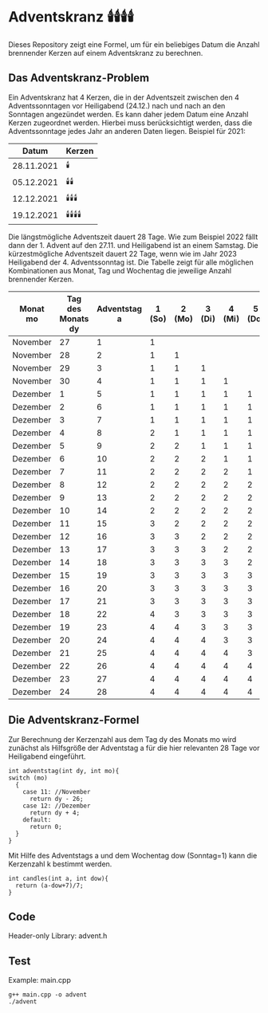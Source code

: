 # Adventskranz 🕯️🕯️🕯️🕯️

Dieses Repository zeigt eine Formel, um für ein beliebiges Datum die Anzahl brennender Kerzen auf einem Adventskranz zu berechnen.

## Das Adventskranz-Problem
Ein Adventskranz hat 4 Kerzen, die in der Adventszeit zwischen den 4 Adventssonntagen vor Heiligabend (24.12.) nach und nach an den Sonntagen angezündet werden. Es kann daher jedem Datum eine Anzahl Kerzen zugeordnet werden. Hierbei muss berücksichtigt werden, dass die Adventssonntage jedes Jahr an anderen Daten liegen. 
Beispiel für 2021:

| Datum      | Kerzen |
|------------|--------|
| 28.11.2021 | 🕯️     |  
| 05.12.2021 | 🕯️🕯️   |   
| 12.12.2021 | 🕯️🕯️🕯️  |   
| 19.12.2021 | 🕯️🕯️🕯️🕯️ |   

Die längstmögliche Adventszeit dauert 28 Tage. Wie zum Beispiel 2022 fällt dann der 1. Advent auf den 27.11. und Heiligabend ist an einem Samstag. Die kürzestmögliche Adventszeit dauert 22 Tage, wenn wie im Jahr 2023 Heiligabend der 4. Adventssonntag ist.
Die Tabelle zeigt für alle möglichen Kombinationen aus Monat, Tag und Wochentag die jeweilige Anzahl brennender Kerzen.

| Monat mo | Tag des Monats dy | Adventstag a  | 1 (So) | 2 (Mo) | 3 (Di) | 4 (Mi) | 5 (Do) | 6 (Fr) | 7 (Sa) |
|----------|-------------------|---------------|--------|--------|--------|--------|--------|--------|--------|
| November | 27                | 1             | 1      |        |        |        |        |        |        |
| November | 28                | 2             | 1      | 1      |        |        |        |        |        |
| November | 29                | 3             | 1      | 1      | 1      |        |        |        |        |
| November | 30                | 4             | 1      | 1      | 1      | 1      |        |        |        |
| Dezember | 1                 | 5             | 1      | 1      | 1      | 1      | 1      |        |        |
| Dezember | 2                 | 6             | 1      | 1      | 1      | 1      | 1      | 1      |        |
| Dezember | 3                 | 7             | 1      | 1      | 1      | 1      | 1      | 1      | 1      |
| Dezember | 4                 | 8             | 2      | 1      | 1      | 1      | 1      | 1      | 1      |
| Dezember | 5                 | 9             | 2      | 2      | 1      | 1      | 1      | 1      | 1      |
| Dezember | 6                 | 10            | 2      | 2      | 2      | 1      | 1      | 1      | 1      |
| Dezember | 7                 | 11            | 2      | 2      | 2      | 2      | 1      | 1      | 1      |
| Dezember | 8                 | 12            | 2      | 2      | 2      | 2      | 2      | 1      | 1      |
| Dezember | 9                 | 13            | 2      | 2      | 2      | 2      | 2      | 2      | 1      |
| Dezember | 10                | 14            | 2      | 2      | 2      | 2      | 2      | 2      | 2      |
| Dezember | 11                | 15            | 3      | 2      | 2      | 2      | 2      | 2      | 2      |
| Dezember | 12                | 16            | 3      | 3      | 2      | 2      | 2      | 2      | 2      |
| Dezember | 13                | 17            | 3      | 3      | 3      | 2      | 2      | 2      | 2      |
| Dezember | 14                | 18            | 3      | 3      | 3      | 3      | 2      | 2      | 2      |
| Dezember | 15                | 19            | 3      | 3      | 3      | 3      | 3      | 2      | 2      |
| Dezember | 16                | 20            | 3      | 3      | 3      | 3      | 3      | 3      | 2      |
| Dezember | 17                | 21            | 3      | 3      | 3      | 3      | 3      | 3      | 3      |
| Dezember | 18                | 22            | 4      | 3      | 3      | 3      | 3      | 3      | 3      |
| Dezember | 19                | 23            | 4      | 4      | 3      | 3      | 3      | 3      | 3      |
| Dezember | 20                | 24            | 4      | 4      | 4      | 3      | 3      | 3      | 3      |
| Dezember | 21                | 25            | 4      | 4      | 4      | 4      | 3      | 3      | 3      |
| Dezember | 22                | 26            | 4      | 4      | 4      | 4      | 4      | 3      | 3      |
| Dezember | 23                | 27            | 4      | 4      | 4      | 4      | 4      | 4      | 3      |
| Dezember | 24                | 28            | 4      | 4      | 4      | 4      | 4      | 4      | 4      |

## Die Adventskranz-Formel
Zur Berechnung der Kerzenzahl aus dem Tag dy des Monats mo wird zunächst als Hilfsgröße der Adventstag a für die hier relevanten 28 Tage vor Heiligabend eingeführt.
```
int adventstag(int dy, int mo){
switch (mo)
  {
    case 11: //November
      return dy - 26;
    case 12: //Dezember
      return dy + 4;
    default:
      return 0;
  }
}
```

Mit Hilfe des Adventstags a und dem Wochentag dow (Sonntag=1) kann die Kerzenzahl k bestimmt werden.
```
int candles(int a, int dow){
  return (a-dow+7)/7;
}
```

## Code
Header-only Library: advent.h

## Test
Example: main.cpp
```
g++ main.cpp -o advent
./advent
```
